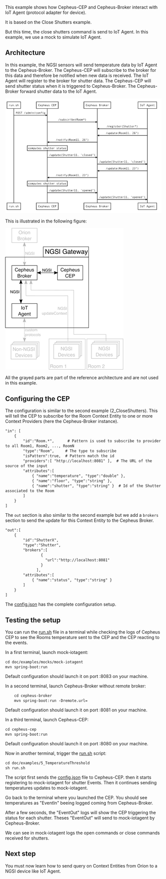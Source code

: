 This example shows how Cepheus-CEP and Cepheus-Broker interact with IoT Agent (protocol adapter for device).

It is based on the Close Shutters example.

But this time, the close shutters command is send to IoT Agent.
In this example, we use a mock to simulate IoT Agent.

## Architecture
In this example, the NGSI sensors will send temperature data by IoT Agent to the Cepheus-Broker.
The Cepheus-CEP will subscribe to the broker for this data and therefore be notified when new data is received.
The IoT Agent will register to the broker for shutter data.
The Cepheus-CEP will send shutter status when it is triggered to Cepheus-Broker.
The Cepheus-Broker forward shutter data to the IoT Agent. 

![example5](../../fig/example5-sequence.png)

This is illustrated in the following figure:

![example5](../../fig/example5.png)

All the grayed parts are part of the reference architecture and are not used in this example.

## Configuring the CEP

The configuration is similar to the second example (2_CloseShutters).
This will tell the CEP to subscribe for the Room Context Entity to one or more Context Providers (here the Cepheus-Broker instance).

    "in": [
        {
            "id":"Room.*",      # Pattern is used to subscribe to provider to all Room1, Room2, ..., RoomN
            "type":"Room",     # The type to subscribe
            "isPattern":true,  # Pattern match the id
            "providers":[ "http://localhost:8081" ],  # The URL of the source of the input
            "attributes":[
                { "name":"temperature", "type":"double" },
                { "name":"floor", "type":"string" },
                { "name":"shutter", "type":"string" }  # Id of the Shutter associated to the Room
            ]
        }
    ]

The `out` section is also similar to the second example but we add a `brokers` section
to send the update for this Context Entity to the Cepheus Broker.

    "out":[
        {
            "id":"ShutterX",
            "type":"Shutter",
            "brokers":[
                    {
                      "url":"http://localhost:8081"
                    }
                  ],
            "attributes":[
                { "name":"status", "type":"string" }
            ]
        }
    ]

The [config.json](config.json) has the complete configuration setup.

## Testing the setup

You can run the [run.sh](run.sh) file in a terminal while checking the logs of Cepheus CEP
to see the Rooms temperature sent to the CEP and the CEP reacting to the events.

In a first terminal, launch mock-iotagent:

    cd doc/examples/mocks/mock-iotagent
    mvn spring-boot:run

Default configuration should launch it on port :8083 on your machine.

In a second terminal, launch Cepheus-Broker without remote broker:

        cd cepheus-broker
        mvn spring-boot:run -Dremote.url=

Default configuration should launch it on port :8081 on your machine.

In a third terminal, launch Cepheus-CEP:

    cd cepheus-cep
    mvn spring-boot:run

Default configuration should launch it on port :8080 on your machine.

Now in another terminal, trigger the [run.sh](run.sh) script:

    cd doc/examples/5_TemperatureThreshold
    sh run.sh

The script first sends the [config.json](config.json) file to Cepheus-CEP.
then it starts registering to mock-iotagent for shutter Events.
Then it continues sending temperatures updates to mock-iotagent.

Go back to the terminal where you launched the CEP. You should see temperatures as "EventIn" beeing logged coming from Cepheus-Broker.

After a few seconds, the "EventOut" logs will show the CEP triggering the status for each shutter.
Theses "EventOut" will send to mock-iotagent by Cepheus-Broker.

We can see in mock-iotagent logs the open commands or close commands received for shutters.

## Next step

You must now learn how to send query on Context Entities from Orion to a NGSI device like IoT Agent.
